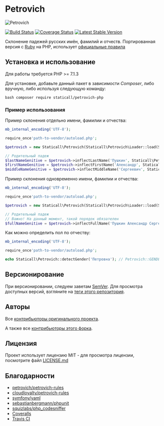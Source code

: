 # Petrovich

![Petrovich](https://raw.github.com/rocsci/petrovich/master/petrovich.png)

[![Build Status](https://secure.travis-ci.org/staticall/petrovich-php.svg?branch=master)](https://secure.travis-ci.org/staticall/petrovich-php) [![Coverage Status](https://coveralls.io/repos/github/staticall/petrovich-php/badge.svg?branch=master&service=github)](https://coveralls.io/github/staticall/petrovich-php?branch=master) [![Latest Stable Version](https://poser.pugx.org/staticall/petrovich-php/v/stable)](https://packagist.org/packages/staticall/petrovich-php)

Склонение падежей русских имён, фамилий и отчеств. Портированная версия с [Ruby](https://github.com/petrovich/petrovich-ruby) на PHP, использует [официальные правила](https://github.com/petrovich/petrovich-rules)

## Установка и использование

Для работы требуется PHP >= 7.1.3

Для установке, добавьте данный пакет в зависимости *Composer*, либо вручную, либо используя следующую команду:

``bash
composer require staticall/petrovich-php
``

### Пример использования

Пример склонения отдельно имени, фамилии и отчества:

```php
mb_internal_encoding('UTF-8');

require_once'path-to-vendor/autoload.php';

$petrovich = new Staticall\Petrovich(Staticall\Petrovich\Loader::load(Staticall\Petrovich\Loader::getVendorRulesFilePath()));

// Родительный падеж
$lastNameGenitive = $petrovich->inflectLastName('Пушкин', Staticall\Petrovich\Ruleset::CASE_GENITIVE, Staticall\Petrovich\Ruleset::GENDER_MALE); // Пушкина
$firstNameGenitive = $petrovich->inflectFirstName('Александр', Staticall\Petrovich\Ruleset::CASE_GENITIVE, Petrovich\Ruleset::GENDER_MALE); // Александра
$middleNameGenitive = $petrovich->inflectMiddleName('Сергеевич', Staticall\Petrovich\Ruleset::CASE_GENITIVE, Staticall\Petrovich\Ruleset::GENDER_MALE); // Сергеевича
```

Пример склонения одновременно имени, фамилии и отчества:

```php
mb_internal_encoding('UTF-8');

require_once'path-to-vendor/autoload.php';

$petrovich = new Staticall\Petrovich(Staticall\Petrovich\Loader::load(Staticall\Petrovich\Loader::getVendorRulesFilePath()));

// Родительный падеж
// Важно! На данный момент, такой порядок обязателен
$fullNameGenitive = $petrovich->inflectFullName('Пушкин Александр Сергеевич', Staticall\Petrovich\Ruleset::CASE_GENITIVE, Staticall\Petrovich\Ruleset::GENDER_MALE); // Пушкина Александра Сергеевича
```

Как можно определить пол по отчеству:

```php
mb_internal_encoding('UTF-8');

require_once'path-to-vendor/autoload.php';

echo Staticall\Petrovich::detectGender('Петровна');	// Petrovich::GENDER_FEMALE (см. пункт Пол)
```

## Версионирование

При версионировании, следуем заветам [SemVer](http://semver.org/). Для просмотра доступных версий, взгляните на [теги этого репозитория](https://github.com/staticall/petrovich-php/tags).

## Авторы

Все [контрибьюторы оригинального проекта](https://github.com/petrovich/petrovich-php/contributors).

А также все [контрибьюторы этого форка](https://github.com/staticall/petrovich-php/contributors).

## Лицензия

Проект использует лицензию MIT - для просмотра лицензии, посмотрите файл [LICENSE.md](LICENSE.md)

## Благодарности

- [petrovich/petrovich-rules](https://github.com/petrovich/petrovich-rules)
- [cloudloyalty/petrovich-rules](https://github.com/cloudloyalty/petrovich-rules)
- [symfony/yaml](https://github.com/symfony/yaml)
- [sebastianbergmann/phpunit](https://github.com/sebastianbergmann/phpunit)
- [squizlabs/php_codesniffer](https://github.com/squizlabs/php_codesniffer)
- [Coveralls](https://coveralls.io/)
- [Travis CI](https://travis-ci.org/)
